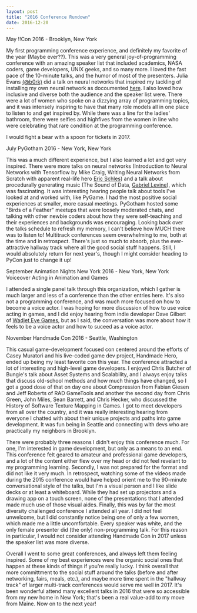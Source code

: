 ```yaml
---
layout: post
title: "2016 Conference Rundown"
date: 2016-12-20
---
```

May
!!Con 2016 - Brooklyn, New York

My first programming conference experience, and definitely my favorite of the year (Maybe ever??). This was a very general joy-of-programming conference with an amazing speaker list that included academics, NASA coders, game developers, UNIX geeks, and so many more. I loved the fast pace of the 10-minute talks, and the humor of most of the presenters. Julia Evans [(@b0rk)](https://twitter.com/b0rk) did a talk on neural networks that inspired my tackling of installing my own neural network as docoumented [here](http://katieamazing.com/blog/2016/06/25/a-neural-network-art-forger-of-my-very-own). I also loved how inclusive and diverse both the audience and the speaker list were. There were a lot of women who spoke on a dizzying array of programming topics, and it was intensely inspiring to have that many role models all in one place to listen to and get inspired by. While there was a line for the ladies' bathroom, there were selfies and highfives from the women in line who were celebrating that rare condition at the programming conference. 

I would fight a bear with a spoon for tickets in 2017.

July
PyGotham 2016 - New York, New York

This was a much different experience, but I also learned a lot and got very inspired. There were more talks on neural networks (Introduction to Neural Networks with Tensorflow by Mike Craig, Writing Neural Networks from Scratch with apparent real-life hero [Eric Schles](https://twitter.com/EricSchles)) and a talk about procedurally generating music (The Sound of Data, [Gabriel Levine](https://twitter.com/gabehounds)), which was fascinating. It was interesting hearing people talk about tools I've looked at and worked with, like PyGame. I had the most positive social experiences at smaller, more casual meetings. PyGotham hosted some "Birds of a Feather" meetups that were loosely moderated chats, and talking with other newbie coders about how they were self-teaching and their experiences and backgrounds was encouraging. Looking back over the talks schedule to refresh my memory, I can't believe how MUCH there was to listen to! Multitrack conferences seem overwhelming to me, both at the time and in retrospect. There's just so much to absorb, plus the ever-attractive hallway track where all the good social stuff happens. Still, I would absolutely return for next year's, though I might consider heading to PyCon just to change it up!

September
Animation Nights New York 2016 - New York, New York
Voiceover Acting in Animation and Games

I attended a single panel talk through this organization, which I gather is much larger and less of a conference than the other entries here. It's also not a programming conference, and was much more focused on how to become a voice actor. I was hoping for more discussion of how to use voice acting in games, and I did enjoy hearing from indie developer Dave Gilbert of [Wadjet Eye Games](http://www.wadjeteyegames.com/), but as I said, the conversation was more about how it feels to be a voice actor and how to suceed as a voice actor.

November
Handmade Con 2016 - Seattle, Washington

This casual game-development focused con centered around the efforts of Casey Muratori and his live-coded game dev project, Handmade Hero, ended up being my least favorite con this year. The conference attracted a lot of interesting and high-level game developers. I enjoyed Chris Butcher of Bungie's talk about Asset Systems and Scalability, and I always enjoy talks that discuss old-school methods and how much things have changed, so I got a good dose of that on day one about Compression from Fabian Giesen and Jeff Roberts of RAD GameTools and another the second day from Chris Green, John Miles, Sean Barrett, and Chris Hecker, who discussed the History of Software Texture Mapping in Games. I got to meet developers from all over the country, and it was really interesting hearing from everyone I chatted with about their unique projects and paths into game development. It was fun being in Seattle and connecting with devs who are practically my neighbors in Brooklyn.

There were probably three reasons I didn't enjoy this conference much. For one, I'm interested in game development, but only as a means to an end. This conference felt geared to amateur and professional game developers, and a lot of the content either flew over my head or did not feel revelant to my programming learning. Secondly, I was not prepared for the format and did not like it very much. In retrospect, watching some of the videos made during the 2015 conference would have helped orient me to the 90-minute conversational style of the talks, but I'm a visual person and I like slide decks or at least a whiteboard. While they had set up projectors and a drawing app on a touch screen, none of the presentations that I attended made much use of those visual aides. Finally, this was by far the most diversity challenged conference I attended all year. I did not feel unwelcome, but I did constantly notice being one of only a few women, which made me a little uncomfortable. Every speaker was white, and the only female presenter did (the only) non-programming talk. For this reason in particular, I would not consider attending Handmade Con in 2017 unless the speaker list was more diverse.

Overall
I went to some great conferences, and always left them feeling inspired. Some of my best experiences were the organic social ones that happen at these kinds of things if you're really lucky. I think overall that more committment to the social stuff around the talks (before and after networking, fairs, meals, etc.), and maybe more time spent in the "hallway track" of larger multi-track conferences would serve me well in 2017. It's been wonderful attend many excellent talks in 2016 that were so accessible from my new home in New York; that's been a real value-add to my move from Maine. Now on to the next year!